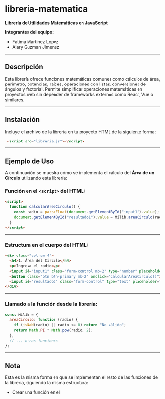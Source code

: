 # libreria-matematica

**Librería de Utilidades Matemáticas en JavaScript**

**Integrantes del equipo:**
- Fatima Martinez Lopez
- Alary Guzman Jimenez

---
## Descripción

Esta librería ofrece funciones matemáticas comunes como cálculos de área, perímetro, potencias, raíces, operaciones con listas, conversiones de ángulos y factorial. Permite simplificar operaciones matemáticas en proyectos web sin depender de frameworks externos como React, Vue o similares.

---

## Instalación

Incluye el archivo de la librería en tu proyecto HTML de la siguiente forma:

```html
 <script src="libreria.js"></script>
````

---


## Ejemplo de Uso

A continuación se muestra cómo se implementa el cálculo del **Área de un Círculo** utilizando esta librería:

### Función en el `<script>` del HTML:

```html
<script>
  function calcularAreaCirculo() {
    const radio = parseFloat(document.getElementById("input1").value);
    document.getElementById("resultado1").value = Milib.areaCirculo(radio);
  }
</script>
```

---

### Estructura en el cuerpo del HTML:

```html
<div class="col-sm-4">
  <h4>1. Área del Círculo</h4>
  <p>Ingresa el radio</p>
  <input id="input1" class="form-control mb-2" type="number" placeholder="Radio">
  <button class="btn btn-primary mb-2" onclick="calcularAreaCirculo()">Calcular</button>
  <input id="resultado1" class="form-control" type="text" placeholder="Resultado" readonly>
</div>
```

---

### Llamado a la función desde la librería:

```js
const Milib = {
  areaCirculo: function (radio) {
    if (isNaN(radio) || radio <= 0) return "No válido";
    return Math.PI * Math.pow(radio, 2);
  },
  // ... otras funciones
};
```

---

## Nota

Esta es la misma forma en que se implementan el resto de las funciones de la librería, siguiendo la misma estructura:

 * Crear una función en el **<script>** que obtenga el valor desde un **input**.  
 * Llamar al método correspondiente de **Milib** para realizar el cálculo.  
 * Mostrar el resultado en un campo de solo lectura.  
Todas las funciones devuelven **"No válido"** si se ingresan datos incorrectos (como radios negativos, listas vacías o valores no numéricos).

---

## Funciones Disponibles

* `areaCirculo(radio)` → Devuelve el área de un círculo.
* `perimetroCirculo(radio)` → Devuelve el perímetro de un círculo.
* `cuadrado(numero)` → Eleva un número al cuadrado.
* `raizCuadrada(numero)` → Devuelve la raíz cuadrada (solo para números ≥ 0).
* `elevado(base, exponente)` → Devuelve la potencia de un número.
* `sumaLista(lista)` → Suma todos los elementos de una lista.
* `promedioLista(lista)` → Calcula el promedio de una lista de números.
* `maximoLista(lista)` → Devuelve el valor máximo de una lista.
* `minimoLista(lista)` → Devuelve el valor mínimo de una lista.
* `conversorGradosADecimales(grados, minutos, segundos)` → Convierte ángulos a decimales.
* `radianesAGrados(radianes)` → Convierte radianes a grados.
* `factorial(n)` → Calcula el factorial de un número entero positivo.

---

## Capturas de Pantalla

A continuación se muestran ejemplos del funcionamiento de la librería:

![opreaciones1](capturas/captura1.png)
![operaciones2](capturas/captura2.png)

Resultado con Dato Inválido.

![Resultado con Dato Inválido](capturas/captura3.png)

## Video

[🔗 Click aquí para ver el video de demostración en YouTube](https://youtu.be/b4sPsHCbRjg)

## GitHub Pages 


